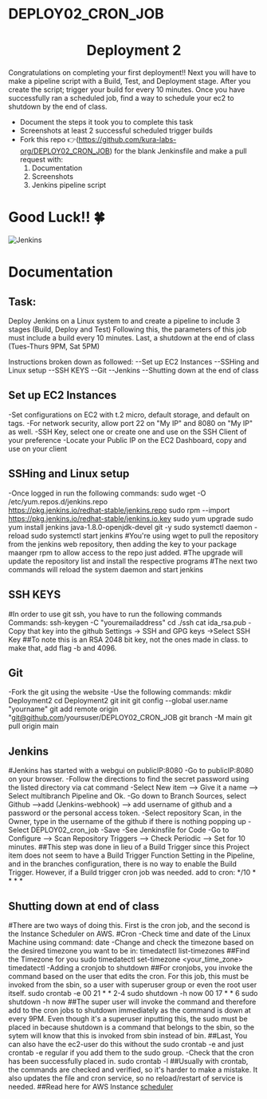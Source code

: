 # DEPLOY02_CRON_JOB

<h1 align=center>Deployment 2</h1>

Congratulations on completing your first deployment!! Next you will have to make a pipeline script with a Build, Test, and Deployment stage. After you create the script; trigger your build for every 10 minutes. Once you have successfully ran a scheduled job, find a way to schedule your ec2 to shutdown by the end of class. 

- Document the steps it took you to complete this task
- Screenshots at least 2 successful scheduled trigger builds 
- Fork this repo 👉(https://github.com/kura-labs-org/DEPLOY02_CRON_JOB) for the blank Jenkinsfile and make a pull request with:
  1. Documentation
  2. Screenshots
  3. Jenkins pipeline script   

#  **Good Luck!!** :four_leaf_clover: 

![Jenkins](https://www.jenkins.io/images/logos/needs-you/Jenkins_Needs_You-transparent.png)

<h1>Documentation </h1>

<h2>Task:</h2>

Deploy Jenkins on a Linux system to and create a pipeline to include 3 stages (Build, Deploy and Test)
Following this, the parameters of this job must include a build every 10 minutes.
Last, a shutdown at the end of class (Tues-Thurs 9PM, Sat 5PM)

Instructions broken down as followed:
--Set up EC2 Instances
--SSHing and Linux setup
--SSH KEYS
--Git
--Jenkins
--Shutting down at the end of class

<h2>Set up EC2 Instances</h2>
-Set configurations on EC2 with t.2 micro, default storage, and default on tags.
-For network security, allow port 22 on "My IP" and 8080 on "My IP" as well.
-SSH Key, select one or create one and use on the SSH Client of your preference
-Locate your Public IP on the EC2 Dashboard, copy and use on your client

<h2>SSHing and Linux setup</h2>

-Once logged in run the following commands:
sudo wget -O /etc/yum.repos.d/jenkins.repo \
    https://pkg.jenkins.io/redhat-stable/jenkins.repo
sudo rpm --import https://pkg.jenkins.io/redhat-stable/jenkins.io.key
sudo yum upgrade
sudo yum install jenkins java-1.8.0-openjdk-devel git -y
sudo systemctl daemon -reload
sudo systemctl start jenkins
#You're using wget to pull the repository from the jenkins web repository, then adding the key to your package maanger rpm to allow access to the repo just added.
#The upgrade will update the repository list and install the respective programs
#The next two commands will reload the system daemon and start jenkins

<h2>SSH KEYS</h2>

#In order to use git ssh, you have to run the following commands
Commands:
ssh-keygen -C "youremailaddress"
cd ./ssh
cat ida_rsa.pub
-Copy that key into the github Settings -> SSH and GPG keys ->Select SSH Key
##To note this is an RSA 2048 bit key, not the ones made in class. to make that, add flag -b and 4096.


<h2>Git</h2>

-Fork the git using the website
-Use the following commands:
mkdir Deployment2
cd Deployment2
git init
git config --global user.name "yourname"
git add remote origin "git@github.com/yoursuser/DEPLOY02_CRON_JOB
git branch -M main
git pull origin main

<h2>Jenkins</h2>

#Jenkins has started with a webgui on publicIP:8080
-Go to publicIP:8080 on your browser.
-Follow the directions to find the secret password using the listed directory via cat command
-Select New item --> Give it a name --> Select multibranch Pipeline and Ok.
-Go down to Branch Sources, select Github -->add (Jenkins-webhook) --> add username of github and a password or the personal access token.
-Select repository Scan, in the Owner, type in the username of the github if there is nothing popping up
-Select DEPLOY02_cron_job
-Save
-See Jenkinsfile for Code
-Go to Configure --> Scan Repository Triggers --> Check Periodic --> Set for 10 minutes.
##This step was done in lieu of a Build Trigger since this Project item does not seem to have a Build Trigger Function Setting in the Pipeline, and in the branches configuration, there is no way to enable the Build Trigger. However, if a Build trigger cron job was needed. add to cron: */10 * * * * 


<h2>Shutting down at end of class</h2>

#There are two ways of doing this. First is the cron job, and the second is the Instance Scheduler on AWS.
#Cron
-Check time and date of the Linux Machine using command:
date
-Change and check the timezone based on the desired timezone you want to be in:
timedatectl list-timezones
##Find the Timezone for you
sudo timedatectl set-timezone <your_time_zone>
timedatectl
-Adding a cronjob to shutdown
##For cronjobs, you invoke the command based on the user that edits the cron. For this job, this must be invoked from the sbin, so a user with superuser group or even the root user itself.
sudo crontab -e
00 21 * * 2-4 sudo shutdown -h now
00 17 * * 6 sudo shutdown -h now
##The super user will invoke the command and therefore add to the cron jobs to shutdown immediately as the command is down at every 9PM. Even though it's a superuser inputting this, the sudo must be placed in because shutdown is a command that belongs to the sbin, so the sytem will know that this is invoked from sbin instead of bin.
##Last, You can also have the ec2-user do this without the sudo crontab -e and just crontab -e regular if you add them to the sudo group.
-Check that the cron has been successfully placed in.
sudo crontab -l
##Usually with crontab, the commands are checked and verified, so it's harder to make a mistake. It also updates the file and cron service, so no reload/restart of service is needed.
##Read here for AWS Instance [scheduler](https://docs.aws.amazon.com/solutions/latest/instance-scheduler/deployment.html#step1)
